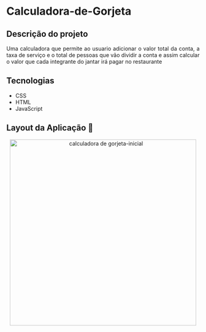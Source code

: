 # Calculadora-de-Gorjeta

## Descrição do projeto
<p align="justify">Uma calculadora que permite ao usuario adicionar o valor total da conta, a taxa de serviço e o total de pessoas que vão dividir a conta e assim calcular o valor que cada integrante do jantar irá pagar no restaurante </p>

## Tecnologias 
 - CSS
 - HTML
 - JavaScript 

## Layout da Aplicação 💨

<div align="center"> 
  <img width="486" alt="calculadora de gorjeta-inicial" src="https://user-images.githubusercontent.com/89019231/153030815-0368871f-8972-4c52-acad-7200a9622032.png"
</div>
